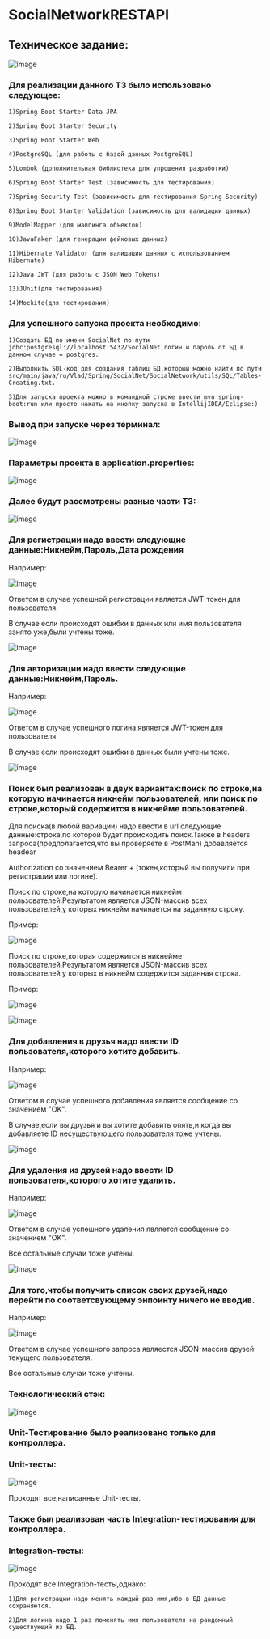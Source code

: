 # SocialNetworkRESTAPI
## Техническое задание:

![image](https://github.com/Vlad35/SocialNetworkRESTAPI/assets/90512038/a215dfdd-4379-4179-b67e-ba8fc655bcfa)

### Для реализации данного ТЗ было использовано следующее:
    
    1)Spring Boot Starter Data JPA
    
    2)Spring Boot Starter Security
    
    3)Spring Boot Starter Web
    
    4)PostgreSQL (для работы с базой данных PostgreSQL)
    
    5)Lombok (дополнительная библиотека для упрощения разработки)
    
    6)Spring Boot Starter Test (зависимость для тестирования)
    
    7)Spring Security Test (зависимость для тестирования Spring Security)
    
    8)Spring Boot Starter Validation (зависимость для валидации данных)
    
    9)ModelMapper (для маппинга объектов)
    
    10)JavaFaker (для генерации фейковых данных)
    
    11)Hibernate Validator (для валидации данных с использованием Hibernate)
    
    12)Java JWT (для работы с JSON Web Tokens)
    
    13)JUnit(для тестирования)
    
    14)Mockito(для тестирования)

### Для успешного запуска проекта необходимо:

    1)Создать БД по имени SocialNet по пути jdbc:postgresql://localhost:5432/SocialNet,логин и пароль от БД в данном случае = postgres.
    
    2)Выполнить SQL-код для создания таблиц БД,который можно найти по пути src/main/java/ru/Vlad/Spring/SocialNet/SocialNetwork/utils/SQL/Tables-Creating.txt.
    
    3)Для запуска проекта можно в командной строке ввести mvn spring-boot:run или просто нажать на кнопку запуска в IntellijIDEA/Eclipse:)
    
### Вывод при запуске через терминал:

![image](https://github.com/Vlad35/SocialNetworkRESTAPI/assets/90512038/cbbde492-c38d-4f82-a3dc-2bc88e63f3d7)

### Параметры проекта в application.properties:

![image](https://github.com/Vlad35/SocialNetworkRESTAPI/assets/90512038/a9e6bb41-9cb4-4de5-b686-3abcc3d12301)

### Далее будут рассмотрены разные части ТЗ:

![image](https://github.com/Vlad35/SocialNetworkRESTAPI/assets/90512038/86da1d6d-705c-401d-b7ab-95f81976f2da)

### Для регистрации надо ввести следующие данные:Никнейм,Пароль,Дата рождения

Например:

![image](https://github.com/Vlad35/SocialNetworkRESTAPI/assets/90512038/36d26e90-a350-4b63-aad5-15c9896c9853)

Ответом в случае успешной регистрации является JWT-токен для пользователя.

В случае если происходят ошибки в данных или имя пользователя занято уже,были учтены тоже.

![image](https://github.com/Vlad35/SocialNetworkRESTAPI/assets/90512038/932fb4b5-90f7-4fe5-85f5-9b18912bc9bc)

### Для авторизации надо ввести следующие данные:Никнейм,Пароль.

Например:

![image](https://github.com/Vlad35/SocialNetworkRESTAPI/assets/90512038/be9db66a-5ca8-453c-befb-a59d14a3c589)

Ответом в случае успешного логина является JWT-токен для пользователя.

В случае если происходят ошибки в данных были учтены тоже.

![image](https://github.com/Vlad35/SocialNetworkRESTAPI/assets/90512038/5341fd3f-4fe3-4c6c-93f1-d0cae494bd2c)

### Поиск был реализован в двух вариантах:поиск по строке,на которую начинается никнейм пользователей, или поиск по строке,который содержится в никнейме пользователей.

Для поиска(в любой вариации) надо ввести в url следующие данные:строка,по которой будет происходить поиск.Также в headers запроса(предполагается,что вы проверяете в PostMan) добавляется headear 

Authorization со значением Bearer + (токен,который  вы получили при регистрации или логине).

Поиск по строке,на которую начинается никнейм пользователей.Результатом является JSON-массив всех пользователей,у которых никнейм начинается на заданную строку.

Пример:

![image](https://github.com/Vlad35/SocialNetworkRESTAPI/assets/90512038/68df1eea-8e7a-4ae7-9f46-49a6a531bc50)

Поиск по строке,которая содержится в никнейме пользователей.Результатом является JSON-массив всех пользователей,у которых в никнейм содержится заданная строка.

Пример:

![image](https://github.com/Vlad35/SocialNetworkRESTAPI/assets/90512038/e126d166-fd94-4fb3-b47e-f84b705790dc)

![image](https://github.com/Vlad35/SocialNetworkRESTAPI/assets/90512038/6e22c5a3-dcb5-45ba-a38c-41fd83e6dd35)

### Для добавления в друзья надо ввести ID пользователя,которого хотите добавить.

Например:

![image](https://github.com/Vlad35/SocialNetworkRESTAPI/assets/90512038/4f85302a-131e-4a20-8db7-59b9e1d68201)

Ответом в случае успешного добавления является сообщение со значением "OK".

В случае,если вы друзья и вы хотите добавить опять,и когда вы добавляете ID несуществующего пользователя тоже учтены.

![image](https://github.com/Vlad35/SocialNetworkRESTAPI/assets/90512038/a21e25aa-43c3-4e13-9460-62dbfb3bb366)

### Для удаления из друзей надо ввести ID пользователя,которого хотите удалить.

Например:

![image](https://github.com/Vlad35/SocialNetworkRESTAPI/assets/90512038/0eab5500-f99a-4ebf-b883-675226e703d3)

Ответом в случае успешного удаления является сообщение со значением "OK".

Все остальные случаи тоже учтены.

![image](https://github.com/Vlad35/SocialNetworkRESTAPI/assets/90512038/151fe743-7162-4524-bed1-e4f30c13f744)

### Для того,чтобы получить список своих друзей,надо перейти по соответсвующему энпоинту ничего не вводив.

Например:

![image](https://github.com/Vlad35/SocialNetworkRESTAPI/assets/90512038/779eb47a-4f69-4e47-ab1c-b3ce308c61b4)

Ответом в случае успешного запроса являестся JSON-массив друзей текущего пользователя.

Все остальные случаи тоже учтены.

### Технологический стэк:

![image](https://github.com/Vlad35/SocialNetworkRESTAPI/assets/90512038/e68d085e-8bc9-4811-b56b-da780ec7a5d9)

### Unit-Тестирование было реализовано только для контроллера.

### Unit-тесты:

![image](https://github.com/Vlad35/SocialNetworkRESTAPI/assets/90512038/9b48b8e3-420f-45c8-b36b-61be02e65a44)

Проходят все,написанные Unit-тесты.

### Также был реализован часть Integration-тестирования для контроллера.

### Integration-тесты:

![image](https://github.com/Vlad35/SocialNetworkRESTAPI/assets/90512038/d4da2e77-2481-4f7b-88f4-7a8690860504)

Проходят все Integration-тесты,однако:

    1)Для регистрации надо менять каждый раз имя,ибо в БД данные сохраняются.
    
    2)Для логина надо 1 раз поменять имя пользователя на рандомный существующий из БД.



